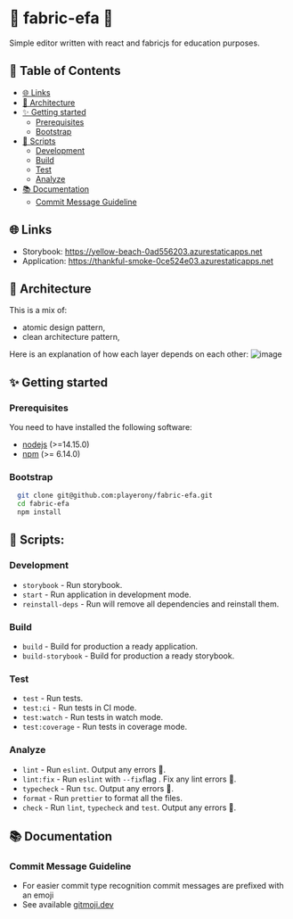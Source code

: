 # 🙈 fabric-efa 🙈

Simple editor written with react and fabricjs for education purposes.

## 📖 Table of Contents

- [🌐 Links](#user-content--links)
- [🎨 Architecture](#user-content--architecture)
- [✨ Getting started](#user-content--getting-started)
  - [Prerequisites](#prerequisites)
  - [Bootstrap](#bootstrap)
- [📜 Scripts](#user-content--scripts)
  - [Development](#development)
  - [Build](#build)
  - [Test](#test)
  - [Analyze](#analyze)
- [📚 Documentation](#user-content--documentation)
  - [Commit Message Guideline](#commit-message-guideline)

## 🌐 Links

- Storybook: https://yellow-beach-0ad556203.azurestaticapps.net
- Application: https://thankful-smoke-0ce524e03.azurestaticapps.net

## 🎨 Architecture

This is a mix of:

- atomic design pattern,
- clean architecture pattern,

Here is an explanation of how each layer depends on each other:
![image](https://michalzalecki.com/posts/elegant-frontend-architecture-layers@2x.png)

## ✨ Getting started

### Prerequisites

You need to have installed the following software:

- [nodejs](https://nodejs.org/en/) (>=14.15.0)
- [npm](https://npmjs.com/) (>= 6.14.0)

### Bootstrap

```bash
  git clone git@github.com:playerony/fabric-efa.git
  cd fabric-efa
  npm install
```

## 📜 Scripts:

### Development

- `storybook` - Run storybook.
- `start` - Run application in development mode.
- `reinstall-deps` - Run will remove all dependencies and reinstall them.

### Build

- `build` - Build for production a ready application.
- `build-storybook` - Build for production a ready storybook.

### Test

- `test` - Run tests.
- `test:ci` - Run tests in CI mode.
- `test:watch` - Run tests in watch mode.
- `test:coverage` - Run tests in coverage mode.

### Analyze

- `lint` - Run `eslint`. Output any errors 🚨.
- `lint:fix` - Run `eslint` with `--fix`flag . Fix any lint errors 🚨.
- `typecheck` - Run `tsc`. Output any errors 🚨.
- `format` - Run `prettier` to format all the files.
- `check` - Run `lint`, `typecheck` and `test`. Output any errors 🚨.

## 📚 Documentation

### Commit Message Guideline

- For easier commit type recognition commit messages are prefixed with an emoji
- See available [gitmoji.dev](https://gitmoji.dev/)
